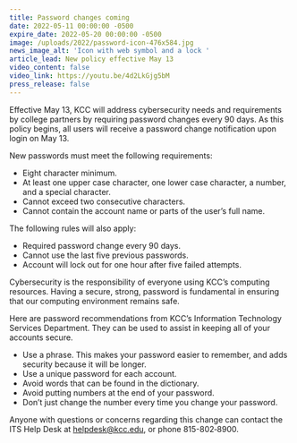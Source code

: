 ```yaml
---
title: Password changes coming
date: 2022-05-11 00:00:00 -0500
expire_date: 2022-05-20 00:00:00 -0500
image: /uploads/2022/password-icon-476x584.jpg
news_image_alt: 'Icon with web symbol and a lock '
article_lead: New policy effective May 13
video_content: false
video_link: https://youtu.be/4d2LkGjg5bM
press_release: false
---
```

Effective May 13, KCC will address cybersecurity needs and requirements by college partners by requiring password changes every 90 days. As this policy begins, all users will receive a password change notification upon login on May 13.

New passwords must meet the following requirements:

* Eight character minimum.
* At least one upper case character, one lower case character, a number, and a special character.&nbsp;
* Cannot exceed two consecutive characters.
* Cannot contain the account name or parts of the user’s full name.

The following rules will also apply:

* Required password change every 90 days.
* Cannot use the last five previous passwords.
* Account will lock out for one hour after five failed attempts.

Cybersecurity is the responsibility of everyone using KCC’s computing resources. Having a secure, strong, password is fundamental in ensuring that our computing environment remains safe.

Here are password recommendations from KCC’s Information Technology Services Department. They can be used to assist in keeping all of your accounts secure.

* Use a phrase. This makes your password easier to remember, and adds security because it will be longer.
* Use a unique password for each account.
* Avoid words that can be found in the dictionary.
* Avoid putting numbers at the end of your password.
* Don’t just change the number every time you change your password.

Anyone with questions or concerns regarding this change can contact the ITS Help Desk at [helpdesk@kcc.edu](mailto:helpdesk@kcc.edu), or phone 815-802‑8900.
